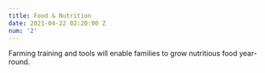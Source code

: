 ```yaml
---
title: Food & Nutrition
date: 2021-04-22 02:20:00 Z
num: '2'
---
```


Farming training and tools will enable families to grow nutritious food year-round.
